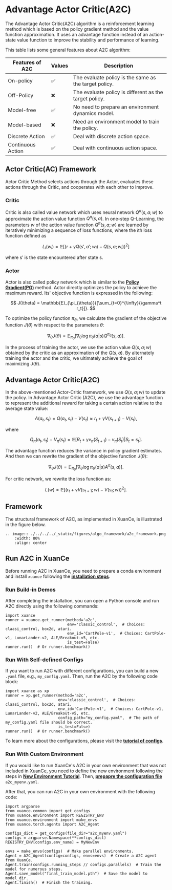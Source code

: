 # Advantage Actor Critic(A2C)

The Advantage Actor Critic(A2C) algorithm is a reinforcement learning method which is based on the policy gradient method and the value function approximation. It uses an advantage function instead of an action-state value function to improve the stability and performance of learning.

This table lists some general features about A2C algorithm:


| Features of A2C   | Values | Description                                            |
|-------------------| ------ | ------------------------------------------------------ |
| On-policy         | ✅     | The evaluate policy is the same as the target policy.  |
| Off-Policy        | ❌     | The evaluate policy is different as the target policy. |
| Model-free        | ✅     | No need to prepare an environment dynamics model.      |
| Model-based       | ❌     | Need an environment model to train the policy.         |
| Discrete Action   | ✅     | Deal with discrete action space.                       |
| Continuous Action | ✅     | Deal with continuous action space.                     |

## Actor Critic(AC) Framework

Actor Critic Method selects actions through the Actor, evaluates these actions through the Critic, and cooperates with each other to improve.

### Critic

Critic is also called value network which uses neural network $Q^\pi(s,a;w)$ to approximate the action value function $Q^\pi(s,a)$. In one-step Q-Learning, the parameters $w$ of the action value function $Q^\pi(s,a;w)$ are learned by iteratively minimizing a sequence of loss functions, where the $i$th loss function defined as

$$
L_i(w_i)=\mathbb{E}[(r+\gamma Q(s',a';w_{i})-Q(s,a;w_i))^2]
$$

where s′ is the state encountered after state s.

### Actor

Actor is also called policy network which is similar to the [**Policy Gradient(PG)**](./pg.md) method. Actor directly optimizes the policy to achieve the maximum reward. Its' objective function is expressed in the following:

$$
J(\theta) = \mathbb{E}_{\pi_{\theta}}{[\sum_{t=0}^{\infty}{\gamma^t r_t}]}.
$$

To optimize the policy function $\pi_\theta$, we calculate the gradient of the objective function $J(\theta)$ with respect to the parameters $\theta$:

$$
\nabla_{\theta}J(\theta) = \mathbb{E}_{\pi_{\theta}}[\nabla_{\theta}\log{\pi_{\theta}(a|s)Q^{\pi_{\theta}}(s, a)}].
$$

In the process of training the actor, we use the action value $Q(s,a;w)$ obtained by the critic as an approximation of the $Q(s,a)$. By alternately training the actor and the critic, we ultimately achieve the goal of maximizing $J(\theta)$.

## Advantage Actor Critic(A2C)

In the above-mentioned Actor-Critic framework, we use $Q(s,a;w)$ to update the policy. In Advantage Actor Critic (A2C), we use the advantage function to represent the additional reward for taking a certain action relative to the average state value:

$$
A(a_t,s_t)=Q(a_t,s_t)−V(s_t)\approx r_t+\gamma V(s_{t+1}) - V(s_t),
$$

where

$$
Q_\pi(a_t,s_t)−V_\pi(s_t)=\mathbb{E}[R_t+\gamma v_\pi(S_{t+1}) - v_\pi(S_t)|S_t=s_t].
$$

The advantage function reduces the variance in policy gradient estimates. And then we can rewrite the gradient of the objective function $J(\theta)$:

$$
\nabla_{\theta}J(\theta) = \mathbb{E}_{\pi_{\theta}}[\nabla_{\theta}\log{\pi_{\theta}(a|s)A^\pi(s,a)}].
$$

For critic network, we rewrite the loss function as:

$$
L(w)=\mathbb{E}[(r_t+\gamma V(s_{t+1};w)-V(s_t;w))^2].
$$

## Framework

The structural framework of A2C, as implemented in XuanCe, is illustrated in the figure below.

```{eval-rst}
.. image:: ./../../../_static/figures/algo_framework/a2c_framework.png
    :width: 80%
    :align: center
```

## Run A2C in XuanCe

Before running A2C in XuanCe, you need to prepare a conda environment and install ``xuance`` following the [**installation steps**](./../../usage/installation.rst#install-xuance).

### Run Build-in Demos

After completing the installation, you can open a Python console and run A2C directly using the following commands:

```python3
import xuance
runner = xuance.get_runner(method='a2c',
                           env='classic_control',  # Choices: claasi_control, box2d, atari.
                           env_id='CartPole-v1',  # Choices: CartPole-v1, LunarLander-v2, ALE/Breakout-v5, etc.
                           is_test=False)
runner.run()  # Or runner.benchmark()
```

### Run With Self-defined Configs

If you want to run A2C with different configurations, you can build a new ``.yaml`` file, e.g., ``my_config.yaml``.
Then, run the A2C by the following code block:

```python3
import xuance as xp
runner = xp.get_runner(method='a2c',
                       env='classic_control',  # Choices: claasi_control, box2d, atari.
                       env_id='CartPole-v1',  # Choices: CartPole-v1, LunarLander-v2, ALE/Breakout-v5, etc.
                       config_path="my_config.yaml",  # The path of my_config.yaml file should be correct.
                       is_test=False)
runner.run()  # Or runner.benchmark()
```

To learn more about the configurations, please visit the [**tutorial of configs**](./../../api/configs/configuration_examples.rst).

### Run With Custom Environment

If you would like to run XuanCe's A2C in your own environment that was not included in XuanCe, you need to define the new environment following the steps in [**New Environment Tutorial**](./../../usage/custom_env/custom_drl_env.rst). Then, [**prepapre the configuration file**](./../../usage/custom_env/custom_drl_env.rst#step-2-create-the-config-file-and-read-the-configurations)
``a2c_myenv.yaml``.

After that, you can run A2C in your own environment with the following code:

```python3
import argparse
from xuance.common import get_configs
from xuance.environment import REGISTRY_ENV
from xuance.environment import make_envs
from xuance.torch.agents import A2C_Agent

configs_dict = get_configs(file_dir="a2c_myenv.yaml")
configs = argparse.Namespace(**configs_dict)
REGISTRY_ENV[configs.env_name] = MyNewEnv

envs = make_envs(configs)  # Make parallel environments.
Agent = A2C_Agent(config=configs, envs=envs)  # Create a A2C agent from XuanCe.
Agent.train(configs.running_steps // configs.parallels)  # Train the model for numerous steps.
Agent.save_model("final_train_model.pth")  # Save the model to model_dir.
Agent.finish()  # Finish the training.
```
